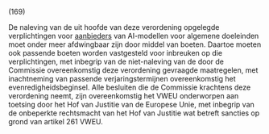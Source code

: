 (169)

De naleving van de uit hoofde van deze verordening opgelegde verplichtingen voor [aanbieders](a3.md#^aanbieder) van AI-modellen voor algemene doeleinden moet onder meer afdwingbaar zijn door middel van boeten. Daartoe moeten ook passende boeten worden vastgesteld voor inbreuken op die verplichtingen, met inbegrip van de niet-naleving van de door de Commissie overeenkomstig deze verordening gevraagde maatregelen, met inachtneming van passende verjaringstermijnen overeenkomstig het evenredigheidsbeginsel. Alle besluiten die de Commissie krachtens deze verordening neemt, zijn overeenkomstig het VWEU onderworpen aan toetsing door het Hof van Justitie van de Europese Unie, met inbegrip van de onbeperkte rechtsmacht van het Hof van Justitie wat betreft sancties op grond van artikel 261 VWEU.